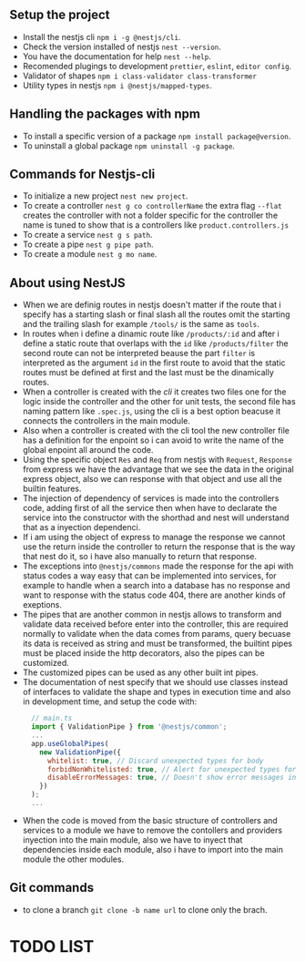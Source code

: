 ## Setup the project

- Install the nestjs cli `npm i -g @nestjs/cli`. 
- Check the version installed of nestjs `nest --version`.
- You have the documentation for help `nest --help`.
- Recomended plugings to development `prettier`, `eslint`, `editor config`.
- Validator of shapes `npm i class-validator class-transformer`
- Utility types in nestjs `npm i @nestjs/mapped-types`.

## Handling the packages with npm

- To install a specific version of a package `npm install package@version`.
- To uninstall a global package `npm uninstall -g package`.

## Commands for Nestjs-cli

- To initialize a new project `nest new project`.
- To create a controller `nest g co controllerName` the extra flag `--flat`
  creates the controller with not a folder specific for the controller the
  name is tuned to show that is a controllers like `product.controllers.js`
- To create a service `nest g s path`.
- To create a pipe `nest g pipe path`.
- To create a module `nest g mo name`.

## About using NestJS

- When we are definig routes in nestjs doesn't matter if the route that i
  specify has a starting slash or final slash all the routes omit the starting
  and the trailing slash for example `/tools/` is the same as `tools`.
- In routes when i define a dinamic route like `/products/:id` and after
  i define a static route that overlaps with the `id` like `/products/filter`
  the second route can not be interpreted beause the part `filter` is interpreted
  as the argument `id` in the first route to avoid that the static routes must
  be defined at first and the last must be the dinamically routes.
- When a controller is created with the _cli_ it creates two files one for the
  logic inside the controller and the other for unit tests, the second file has
  naming pattern like `.spec.js`, using the cli is a best option beacuse it
  connects the controllers in the main module.
- Also when a controller is created with the cli tool the new controller file
  has a definition for the enpoint so i can avoid to write the name of the global
  enpoint all around the code.
- Using the specific object `Res` and `Req` from nestjs with `Request`, `Response`
  from express we have the advantage that we see the data in the original express
  object, also we can response with that object and use all the builtin features.
- The injection of dependency of services is made into the controllers code, adding
  first of all the service then when have to declarate the service into the constructor
  with the shorthad and nest will understand that as a inyection dependenci.
- If i am using the object of express to manage the response we cannot use the
  return inside the controller to return the response that is the way that nest
  do it, so i have also manually to return that response.
- The exceptions into `@nestjs/commons` made the response for the api with status
  codes a way easy that can be implemented into services, for example to handle 
  when a search into a database has no response and want to response with the status
  code 404, there are another kinds of exeptions.
- The pipes that are another common in nestjs allows to transform and validate data
  received before enter into the controller, this are required normally to validate
  when the data comes from params, query becuase its data is received as string and
  must be transformed, the builtint pipes must be placed inside the http decorators,
  also the pipes can be customized.
- The customized pipes can be used as any other built int pipes.
- The documentation of nest specify that we should use classes instead of interfaces
  to validate the shape and types in execution time and also in development time, and
  setup the code with:
  ```javascript
    // main.ts
    import { ValidationPipe } from '@nestjs/common';
    ...
    app.useGlobalPipes(
      new ValidationPipe({
        whitelist: true, // Discard unexpected types for body
        forbidNonWhitelisted: true, // Alert for unexpected types for body
        disableErrorMessages: true, // Doesn't show error messages in production
      })
    );
    ...
  ```
- When the code is moved from the basic structure of controllers and services to a module
  we have to remove the contollers and providers inyection into the main module, also we
  have to inyect that dependencies inside each module, also i have to import into the main
  module the other modules.

## Git commands
- to clone a branch `git clone -b name url` to clone only the brach.

# TODO LIST

